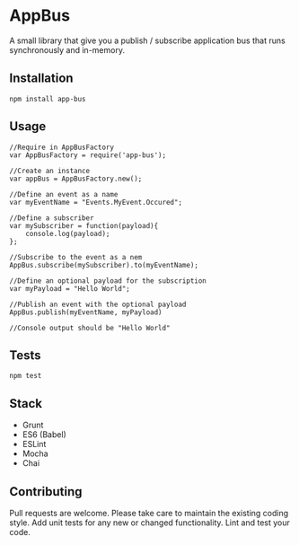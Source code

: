 AppBus
=========

A small library that give you a publish / subscribe application bus that runs synchronously and in-memory.

## Installation

  `npm install app-bus`

## Usage

    //Require in AppBusFactory
    var AppBusFactory = require('app-bus');
    
    //Create an instance
    var appBus = AppBusFactory.new();
    
    //Define an event as a name
    var myEventName = "Events.MyEvent.Occured";

    //Define a subscriber
    var mySubscriber = function(payload){
        console.log(payload);   
    };
    
    //Subscribe to the event as a nem
    AppBus.subscribe(mySubscriber).to(myEventName);
    
    //Define an optional payload for the subscription
    var myPayload = "Hello World";
    
    //Publish an event with the optional payload
    AppBus.publish(myEventName, myPayload)
    
    //Console output should be "Hello World"

## Tests
    
  `npm test`
  
## Stack
  
  * Grunt
  * ES6 (Babel)
  * ESLint
  * Mocha
  * Chai

## Contributing

Pull requests are welcome. Please take care to maintain the existing coding style. Add unit tests for any new or changed functionality. Lint and test your code.